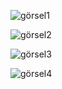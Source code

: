 
![görsel1](https://github.com/user-attachments/assets/a8623c6b-73f3-405b-802c-6c8704604213)

![görsel2](https://github.com/user-attachments/assets/fb7fc0cf-fb40-496c-9a64-0da6a8464c70)

![görsel3](https://github.com/user-attachments/assets/3d11cbad-f57d-471d-9bad-6cb8ce4194a0)

![görsel4](https://github.com/user-attachments/assets/5db77c19-a33e-4e8f-8642-8a5c060dd732)

